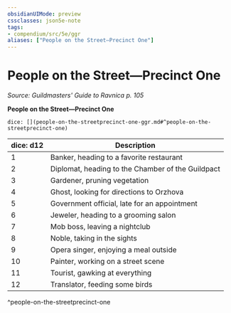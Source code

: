 ```yaml
---
obsidianUIMode: preview
cssclasses: json5e-note
tags:
- compendium/src/5e/ggr
aliases: ["People on the Street—Precinct One"]
---
```

# People on the Street—Precinct One
*Source: Guildmasters' Guide to Ravnica p. 105* 

**People on the Street—Precinct One**

`dice: [](people-on-the-streetprecinct-one-ggr.md#^people-on-the-streetprecinct-one)`

| dice: d12 | Description |
|-----------|-------------|
| 1 | Banker, heading to a favorite restaurant |
| 2 | Diplomat, heading to the Chamber of the Guildpact |
| 3 | Gardener, pruning vegetation |
| 4 | Ghost, looking for directions to Orzhova |
| 5 | Government official, late for an appointment |
| 6 | Jeweler, heading to a grooming salon |
| 7 | Mob boss, leaving a nightclub |
| 8 | Noble, taking in the sights |
| 9 | Opera singer, enjoying a meal outside |
| 10 | Painter, working on a street scene |
| 11 | Tourist, gawking at everything |
| 12 | Translator, feeding some birds |
^people-on-the-streetprecinct-one